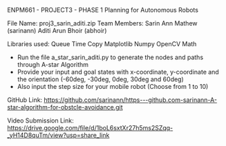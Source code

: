 ENPM661 - PROJECT3 - PHASE 1
Planning for Autonomous Robots

File Name: proj3_sarin_aditi.zip
Team Members:
Sarin Ann Mathew (sarinann)
Aditi Arun Bhoir (abhoir)

Libraries used: 
Queue
Time
Copy
Matplotlib
Numpy
OpenCV
Math

- Run the file a_star_sarin_aditi.py to generate the nodes and paths through A-star Algorithm
- Provide your input and goal states with x-coordinate, y-coordinate and the orientation (-60deg, -30deg, 0deg, 30deg and 60deg) 
- Also input the step size for your mobile robot (Choose from 1 to 10)

GitHub Link: https://github.com/sarinann/https---github.com-sarinann-A-star-algorithm-for-obstcle-avoidance.git

Video Submission Link: https://drive.google.com/file/d/1boL6sxtXr27h5ms2SZqq-_yH14D8quTm/view?usp=share_link


